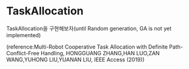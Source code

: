 # TaskAllocation
TaskAllocation을 구현해보자(until Random generation, GA is not yet implemented) 


(reference:Multi-Robot Cooperative Task Allocation with Definite Path-Conflict-Free Handling,  HONGGUANG ZHANG,HAN LUO,ZAN WANG,YUHONG LIU,YUANAN LIU, IEEE Access (2019)) 
